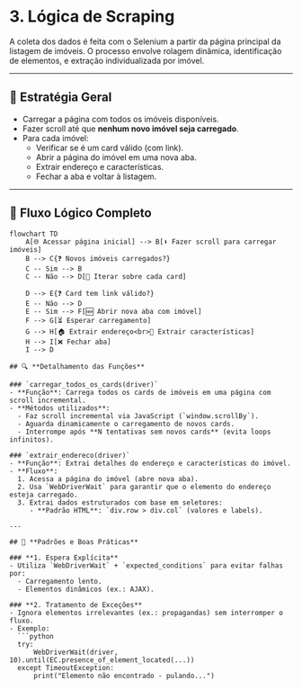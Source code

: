 # 3. Lógica de Scraping

A coleta dos dados é feita com o Selenium a partir da página principal da listagem de imóveis. O processo envolve rolagem dinâmica, identificação de elementos, e extração individualizada por imóvel.

---

## 🧠 Estratégia Geral

- Carregar a página com todos os imóveis disponíveis.
- Fazer scroll até que **nenhum novo imóvel seja carregado**.
- Para cada imóvel:
  - Verificar se é um card válido (com link).
  - Abrir a página do imóvel em uma nova aba.
  - Extrair endereço e características.
  - Fechar a aba e voltar à listagem.

---

## 🔄 Fluxo Lógico Completo

```mermaid
flowchart TD
    A[🌐 Acessar página inicial] --> B[⬇️ Fazer scroll para carregar imóveis]
    B --> C{❓ Novos imóveis carregados?}
    C -- Sim --> B
    C -- Não --> D[🔁 Iterar sobre cada card]

    D --> E{❓ Card tem link válido?}
    E -- Não --> D
    E -- Sim --> F[🆕 Abrir nova aba com imóvel]
    F --> G[⏳ Esperar carregamento]
    G --> H[🏠 Extrair endereço<br>🧾 Extrair características]
    H --> I[❌ Fechar aba]
    I --> D
    
## 🔍 **Detalhamento das Funções**

### `carregar_todos_os_cards(driver)`
- **Função**: Carrega todos os cards de imóveis em uma página com scroll incremental.  
- **Métodos utilizados**:  
  - Faz scroll incremental via JavaScript (`window.scrollBy`).  
  - Aguarda dinamicamente o carregamento de novos cards.  
  - Interrompe após **N tentativas sem novos cards** (evita loops infinitos).  

### `extrair_endereco(driver)`  
- **Função**: Extrai detalhes do endereço e características do imóvel.  
- **Fluxo**:  
  1. Acessa a página do imóvel (abre nova aba).  
  2. Usa `WebDriverWait` para garantir que o elemento do endereço esteja carregado.  
  3. Extrai dados estruturados com base em seletores:  
     - **Padrão HTML**: `div.row > div.col` (valores e labels).  

---

## 📌 **Padrões e Boas Práticas**  

### **1. Espera Explícita**  
- Utiliza `WebDriverWait` + `expected_conditions` para evitar falhas por:  
  - Carregamento lento.  
  - Elementos dinâmicos (ex.: AJAX).  

### **2. Tratamento de Exceções**  
- Ignora elementos irrelevantes (ex.: propagandas) sem interromper o fluxo.  
- Exemplo:  
  ```python
  try:
      WebDriverWait(driver, 10).until(EC.presence_of_element_located(...))
  except TimeoutException:
      print("Elemento não encontrado - pulando...")